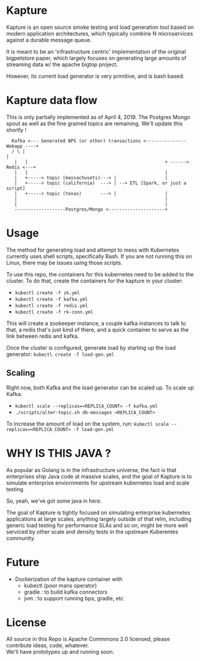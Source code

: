 # Kapture

Kapture is an open source smoke testing and load generation tool based on modern application architectures, which typically combine N microservices against a durable message queue.

It is meant to be an 'infrastructure centric' implementation of the original bigpetstore paper, which largely
focuses on generating large amounts of streaming data w/ the apache bigtop project.

However, its current load generator is very primitive, and is bash based.

# Kapture data flow

This is only partially implemented as of April 4, 2019. The Postgres Mongo spout as well as the 
fine grained topics are remaining.  We'll update this shortly !

```
  Kafka <--- Generated BPS (or other) transactions <--------------- Webapp ----+
  / \ |                                                                        |
   |   |                                                   + ------> Redis <---+
   |   |                                                   |
   |   +-----> topic (massachusets)---> |                  |
   |   +-----> topic (california)  ---> | --> ETL [Spark, or just a script]
   |   +-----> topic (texas)       ---> |                  |
   |                                                       |
   |                                                       |
   -------------------Postgres/Mongo <---------------------+
```

# Usage

The method for generating load and attempt to mess with Kubernetes currently uses shell scripts, specifically Bash.  If you are not running this on Linux, there may be issues using those scripts.

To use this repo, the containers for this kubernetes need to be added to the cluster.  To do that, create the containers for the kapture in your cluster:
* `kubectl create -f zk.yml`
* `kubectl create -f kafka.yml`
* `kubectl create -f redis.yml`
* `kubectl create -f rk-conn.yml`

This will create a zookeeper instance, a couple kafka instances to talk to that, a redis that's just kind of there, and a quick container to serve as the link between redis and kafka.

Once the cluster is configured, generate load by starting up the load generator: `kubectl create -f load-gen.yml`

## Scaling

Right now, both Kafka and the load generator can be scaled up.  To scale up Kafka:
* `kubectl scale --replicas=<REPLICA_COUNT> -f kafka.yml`
* `./scripts/alter-topic.sh db-messages <REPLICA_COUNT>`

To increase the amount of load on the system, run: `kubectl scale --replicas=<REPLICA_COUNT> -f load-gen.yml`

# WHY IS THIS JAVA ?

As popular as Golang is in the infrastructure universe, the fact is that enterprises ship Java code at massive scales,
and the goal of Kapture is to simulate enterprise enviornments for upstream kubernetes load and scale testing.

So, yeah, we've got some java in here.

The goal of Kapture is tightly focused on simulating enterprise kubernetes applications at large scales, anything
largely outside of that relm, including generic load testing for performance SLAs and so on, might be more well
serviced by other scale and density tests in the upstream Kuberentes community.

# Future

- Dockerization of the kapture container with
  - kubectl (poor mans operator)
  - gradle : to build kafka connectors 
  - jvm : to support running bps, gradle, etc  
  
# License

All source in this Repo is Apache Commmons 2.0 licensed, please contribute ideas, code, whatever.  
We'll have prototypes up and running soon.
